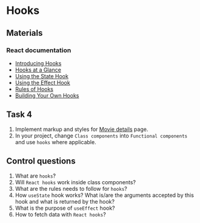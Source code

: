 # Hooks

## Materials
### React documentation
- [Introducing Hooks](https://reactjs.org/docs/hooks-intro.html)
- [Hooks at a Glance](https://reactjs.org/docs/hooks-overview.html)
- [Using the State Hook](https://reactjs.org/docs/hooks-state.html)
- [Using the Effect Hook](https://reactjs.org/docs/hooks-effect.html)
- [Rules of Hooks](https://reactjs.org/docs/hooks-rules.html)
- [Building Your Own Hooks](https://reactjs.org/docs/hooks-custom.html)

## Task 4
1. Implement markup and styles for [Movie details](https://projects.invisionapp.com/share/F9VXQ7IMZGY/#/screens/407583174) page. 
2. In your project, change `Class components` into `Functional components` and use `hooks` where applicable.


## Control questions
1. What are `hooks`?
2. Will `React hooks` work inside class components?
3. What are the rules needs to follow for `hooks`?
4. How `useState` hook works? What is/are the arguments accepted by this hook and what is returned by the hook?
5. What is the purpose of `useEffect` hook?
6. How to fetch data with `React hooks`?
